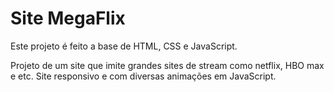 # Site MegaFlix

Este projeto é feito a base de HTML, CSS e JavaScript.

Projeto de um site que imite grandes sites de stream como netflix, HBO max e etc. Site responsivo e com diversas animações em JavaScript.
